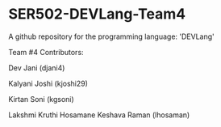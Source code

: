 # SER502-DEVLang-Team4
A github repository for the programming language: 'DEVLang'

Team #4 Contributors:

Dev Jani (djani4)

Kalyani Joshi (kjoshi29)

Kirtan Soni (kgsoni)

Lakshmi Kruthi Hosamane Keshava Raman (lhosaman)
